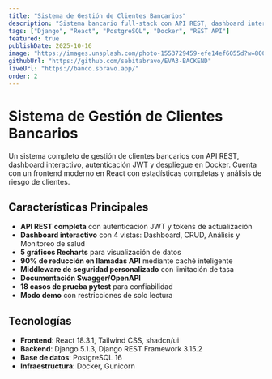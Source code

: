 ```yaml
---
title: "Sistema de Gestión de Clientes Bancarios"
description: "Sistema bancario full-stack con API REST, dashboard interactivo, autenticación JWT y despliegue en Docker"
tags: ["Django", "React", "PostgreSQL", "Docker", "REST API"]
featured: true
publishDate: 2025-10-16
image: "https://images.unsplash.com/photo-1553729459-efe14ef6055d?w=800&h=600&fit=crop"
githubUrl: "https://github.com/sebitabravo/EVA3-BACKEND"
liveUrl: "https://banco.sbravo.app/"
order: 2
---
```


# Sistema de Gestión de Clientes Bancarios

Un sistema completo de gestión de clientes bancarios con API REST, dashboard interactivo, autenticación JWT y despliegue en Docker. Cuenta con un frontend moderno en React con estadísticas completas y análisis de riesgo de clientes.

## Características Principales

- **API REST completa** con autenticación JWT y tokens de actualización
- **Dashboard interactivo** con 4 vistas: Dashboard, CRUD, Análisis y Monitoreo de salud
- **5 gráficos Recharts** para visualización de datos
- **90% de reducción en llamadas API** mediante caché inteligente
- **Middleware de seguridad personalizado** con limitación de tasa
- **Documentación Swagger/OpenAPI**
- **18 casos de prueba pytest** para confiabilidad
- **Modo demo** con restricciones de solo lectura

## Tecnologías

- **Frontend**: React 18.3.1, Tailwind CSS, shadcn/ui
- **Backend**: Django 5.1.3, Django REST Framework 3.15.2
- **Base de datos**: PostgreSQL 16
- **Infraestructura**: Docker, Gunicorn

